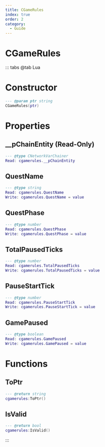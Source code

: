 ```yaml
---
title: CGameRules
index: true
order: 2
category:
  - Guide
---
```


# CGameRules

::: tabs
@tab Lua
# Constructor
```lua
--- @param ptr string
CGameRules(ptr)
```
# Properties
## __pChainEntity (Read-Only)
```lua
--- @type CNetworkVarChainer
Read: cgamerules.__pChainEntity
```
## QuestName 
```lua
--- @type string
Read: cgamerules.QuestName
Write: cgamerules.QuestName = value
```
## QuestPhase 
```lua
--- @type number
Read: cgamerules.QuestPhase
Write: cgamerules.QuestPhase = value
```
## TotalPausedTicks 
```lua
--- @type number
Read: cgamerules.TotalPausedTicks
Write: cgamerules.TotalPausedTicks = value
```
## PauseStartTick 
```lua
--- @type number
Read: cgamerules.PauseStartTick
Write: cgamerules.PauseStartTick = value
```
## GamePaused 
```lua
--- @type boolean
Read: cgamerules.GamePaused
Write: cgamerules.GamePaused = value
```
# Functions
## ToPtr
```lua
--- @return string
cgamerules:ToPtr()
```
## IsValid
```lua
--- @return bool
cgamerules:IsValid()
```

:::